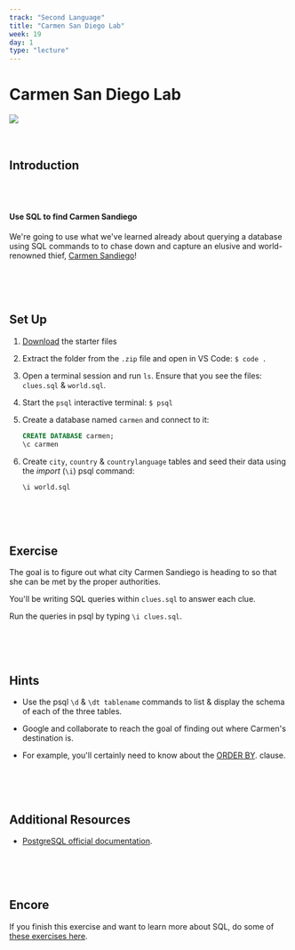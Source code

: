 ```yaml
---
track: "Second Language"
title: "Carmen San Diego Lab"
week: 19
day: 1
type: "lecture"
---
```


# Carmen San Diego Lab 


<img src="https://i.imgur.com/OGKTx2f.jpg">


<br>
<br>
<br>


## Introduction

<br>
<br>



#### Use SQL to find Carmen Sandiego

We're going to use what we've learned already about querying a database using SQL commands to to chase down and capture an elusive and world-renowned thief, [Carmen Sandiego](https://en.wikipedia.org/wiki/Carmen_Sandiego)!


<br>
<br>
<br>


## Set Up

1. <a download href="/downloads/second_language/carmen-san-diego-lab/02-sql-lab.zip">Download</a> the starter files

2. Extract the folder from the `.zip` file and open in VS Code: `$ code .`

3. Open a terminal session and run `ls`.  Ensure that you see the files: `clues.sql` & `world.sql`.

4. Start the `psql` interactive terminal: `$ psql`

5. Create a database named `carmen` and connect to it:

	```sql
	CREATE DATABASE carmen;
	\c carmen
	```

6. Create `city`, `country` & `countrylanguage` tables and seed their data using the _import_ (`\i`) psql command:

	```sql
	\i world.sql
	```

<br>
<br>
<br>



## Exercise

The goal is to figure out what city Carmen Sandiego is heading to so that she can be met by the proper authorities.

You'll be writing SQL queries within `clues.sql` to answer each clue.

Run the queries in psql by typing `\i clues.sql`.


<br>
<br>
<br>


## Hints

- Use the psql `\d` & `\dt tablename` commands to list & display the schema of each of the three tables.

- Google and collaborate to reach the goal of finding out where Carmen's destination is.

- For example, you'll certainly need to know about the [ORDER BY](http://www.postgresqltutorial.com/postgresql-order-by/). clause.

<br>
<br>
<br>



## Additional Resources

- [PostgreSQL official documentation](http://www.postgresql.org/docs/).


<br>
<br>
<br>



## Encore 

If you finish this exercise and want to learn more about SQL, do some of [these exercises here](https://pgexercises.com/).